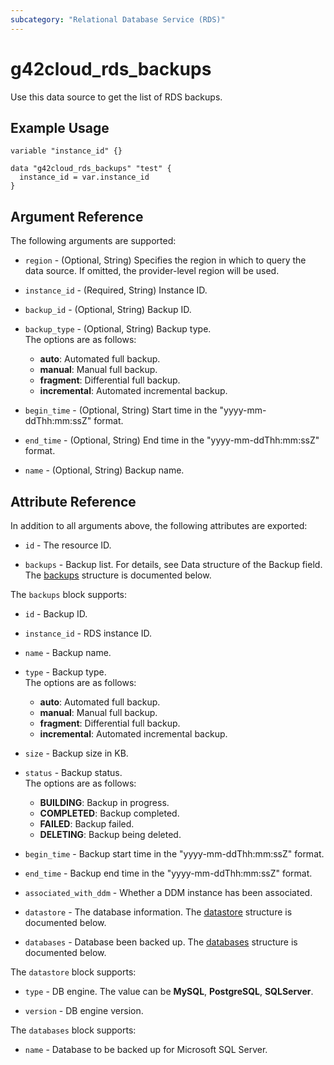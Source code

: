```yaml
---
subcategory: "Relational Database Service (RDS)"
---
```


# g42cloud_rds_backups

Use this data source to get the list of RDS backups.

## Example Usage

```hcl
variable "instance_id" {}

data "g42cloud_rds_backups" "test" {
  instance_id = var.instance_id
}
```

## Argument Reference

The following arguments are supported:

* `region` - (Optional, String) Specifies the region in which to query the data source.
  If omitted, the provider-level region will be used.

* `instance_id` - (Required, String) Instance ID.

* `backup_id` - (Optional, String) Backup ID.

* `backup_type` - (Optional, String) Backup type.  
  The options are as follows:
    - **auto**: Automated full backup.
    - **manual**: Manual full backup.
    - **fragment**: Differential full backup.
    - **incremental**: Automated incremental backup.

* `begin_time` - (Optional, String) Start time in the "yyyy-mm-ddThh:mm:ssZ" format.

* `end_time` - (Optional, String) End time in the "yyyy-mm-ddThh:mm:ssZ" format.

* `name` - (Optional, String) Backup name.

## Attribute Reference

In addition to all arguments above, the following attributes are exported:

* `id` - The resource ID.

* `backups` - Backup list. For details, see Data structure of the Backup field.
  The [backups](#Backup_Backup) structure is documented below.

<a name="Backup_Backup"></a>
The `backups` block supports:

* `id` - Backup ID.

* `instance_id` - RDS instance ID.

* `name` - Backup name.

* `type` - Backup type.  
  The options are as follows:
    - **auto**: Automated full backup.
    - **manual**: Manual full backup.
    - **fragment**: Differential full backup.
    - **incremental**: Automated incremental backup.

* `size` - Backup size in KB.

* `status` - Backup status.  
  The options are as follows:
    - **BUILDING**: Backup in progress.
    - **COMPLETED**: Backup completed.
    - **FAILED**: Backup failed.
    - **DELETING**: Backup being deleted.

* `begin_time` - Backup start time in the "yyyy-mm-ddThh:mm:ssZ" format.

* `end_time` - Backup end time in the "yyyy-mm-ddThh:mm:ssZ" format.

* `associated_with_ddm` - Whether a DDM instance has been associated.

* `datastore` - The database information.
  The [datastore](#Backup_BackupDatastore) structure is documented below.

* `databases` - Database been backed up.
  The [databases](#Backup_BackupDatabases) structure is documented below.

<a name="Backup_BackupDatastore"></a>
The `datastore` block supports:

* `type` - DB engine. The value can be **MySQL**, **PostgreSQL**, **SQLServer**.

* `version` - DB engine version.

<a name="Backup_BackupDatabases"></a>
The `databases` block supports:

* `name` - Database to be backed up for Microsoft SQL Server.
